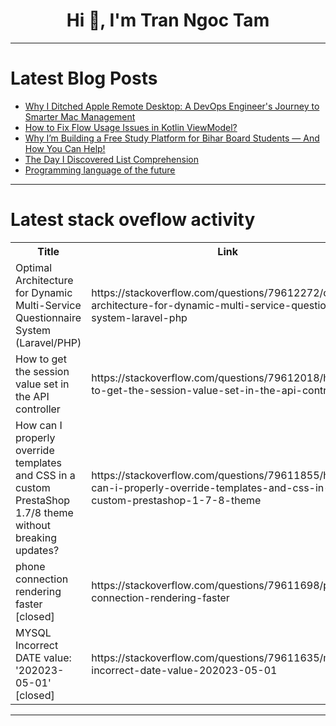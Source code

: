 <h1 align="center">Hi 👋, I'm Tran Ngoc Tam</h1>

---

# Latest Blog Posts 
<!-- BLOG-POST-LIST:START -->
- [Why I Ditched Apple Remote Desktop: A DevOps Engineer&#39;s Journey to Smarter Mac Management](https://dev.to/sagar_2006/why-i-ditched-apple-remote-desktop-a-devops-engineers-journey-to-smarter-mac-management-5g91)
- [How to Fix Flow Usage Issues in Kotlin ViewModel?](https://dev.to/generatecodedev/how-to-fix-flow-usage-issues-in-kotlin-viewmodel-1o7d)
- [Why I’m Building a Free Study Platform for Bihar Board Students — And How You Can Help!](https://dev.to/raajaryan/why-im-building-a-free-study-platform-for-bihar-board-students-and-how-you-can-help-3lb3)
- [The Day I Discovered List Comprehension](https://dev.to/bhuvaneshm_dev/the-day-i-discovered-list-comprehension-3f2b)
- [Programming language of the future](https://dev.to/lostghost/programming-language-of-the-future-1pe0)
<!-- BLOG-POST-LIST:END -->

---

# Latest stack oveflow activity
<table>
  <tr><th>Title</th><th>Link</th></tr>
  <!-- STACKOVERFLOW:START --><tr><td>Optimal Architecture for Dynamic Multi-Service Questionnaire System &lpar;Laravel/PHP&rpar;</td><td>https://stackoverflow.com/questions/79612272/optimal-architecture-for-dynamic-multi-service-questionnaire-system-laravel-php</td></tr><tr><td>How to get the session value set in the API controller</td><td>https://stackoverflow.com/questions/79612018/how-to-get-the-session-value-set-in-the-api-controller</td></tr><tr><td>How can I properly override templates and CSS in a custom PrestaShop 1.7/8 theme without breaking updates?</td><td>https://stackoverflow.com/questions/79611855/how-can-i-properly-override-templates-and-css-in-a-custom-prestashop-1-7-8-theme</td></tr><tr><td>phone connection rendering faster [closed]</td><td>https://stackoverflow.com/questions/79611698/phone-connection-rendering-faster</td></tr><tr><td>MYSQL Incorrect DATE value: &#39;202023-05-01&#39; [closed]</td><td>https://stackoverflow.com/questions/79611635/mysql-incorrect-date-value-202023-05-01</td></tr><!-- STACKOVERFLOW:END -->
</table>

---


